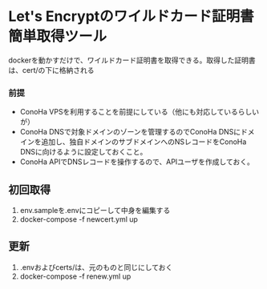 Let's Encryptのワイルドカード証明書簡単取得ツール
=====

dockerを動かすだけで、ワイルドカード証明書を取得できる。取得した証明書は、cert/の下に格納される

### 前提
* ConoHa VPSを利用することを前提にしている（他にも対応しているらしいが）
* ConoHa DNSで対象ドメインのゾーンを管理するのでConoHa DNSにドメインを追加し、独自ドメインのサブドメインへのNSレコードをConoHa DNSに向けるように設定しておくこと。
* ConoHa APIでDNSレコードを操作するので、APIユーザを作成しておく。


## 初回取得
1. env.sampleを.envにコピーして中身を編集する
2. docker-compose -f newcert.yml up


## 更新
1. .envおよびcerts/は、元のものと同じにしておく
2. docker-compose -f renew.yml up

